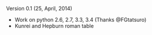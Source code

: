 Version 0.1 (25, April, 2014)

- Work on python 2.6, 2.7, 3.3, 3.4
  (Thanks @FGtatsuro)
- Kunrei and Hepburn roman table

